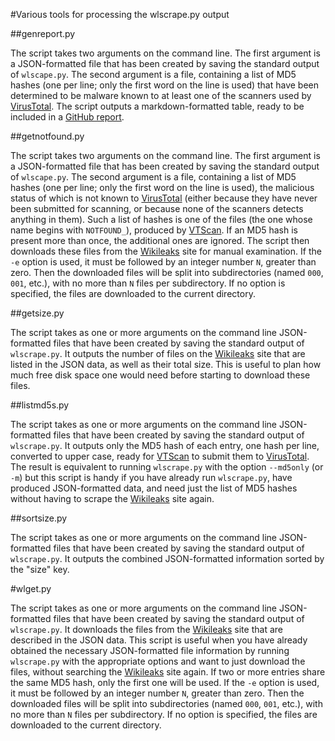 #Various tools for processing the wlscrape.py output

##genreport.py

The script takes two arguments on the command line. The first argument is a JSON-formatted file that has been created by saving the standard output of `wlscape.py`. The second argument is a file, containing a list of MD5 hashes (one per line; only the first word on the line is used) that have been determined to be malware known to at least one of the scanners used by [VirusTotal](https://www.virustotal.com/). The script outputs a markdown-formatted table, ready to be included in a [GitHub report](https://github.com/bontchev/wlscrape/blob/master/malware.md).

##getnotfound.py

The script takes two arguments on the command line. The first argument is a JSON-formatted file that has been created by saving the standard output of `wlscape.py`. The second argument is a file, containing a list of MD5 hashes (one per line; only the first word on the line is used), the malicious status of which is not known to [VirusTotal](https://www.virustotal.com/) (either because they have never been submitted for scanning, or because none of the scanners detects anything in them). Such a list of hashes is one of the files (the one whose name begins with `NOTFOUND_`), produced by [VTScan](https://github.com/hasherezade/mal_sort/tree/master/vtscan). If an MD5 hash is present more than once, the additional ones are ignored. The script then downloads these files from the [Wikileaks](https://www.wikileaks.org) site for manual examination. If the `-e` option is used, it must be followed by an integer number `N`, greater than zero. Then the downloaded files will be split into subdirectories (named `000`, `001`, etc.), with no more than `N` files per subdirectory. If no option is specified, the files are downloaded to the current directory.

##getsize.py

The script takes as one or more arguments on the command line JSON-formatted files that have been created by saving the standard output of `wlscrape.py`. It outputs the number of files on the [Wikileaks](https://www.wikileaks.org) site that are listed in the JSON data, as well as their total size. This is useful to plan how much free disk space one would need before starting to download these files.

##listmd5s.py

The script takes as one or more arguments on the command line JSON-formatted files that have been created by saving the standard output of `wlscrape.py`. It outputs only the MD5 hash of each entry, one hash per line, converted to upper case, ready for [VTScan](https://github.com/hasherezade/mal_sort/tree/master/vtscan) to submit them to [VirusTotal](https://www.virustotal.com/). The result is equivalent to running `wlscrape.py` with the option `--md5only` (or `-m`) but this script is handy if you have already run `wlscrape.py`, have produced JSON-formatted data, and need just the list of MD5 hashes without having to scrape the [Wikileaks](https://www.wikileaks.org) site again.

##sortsize.py

The script takes as one or more arguments on the command line JSON-formatted files that have been created by saving the standard output of `wlscrape.py`. It outputs the combined JSON-formatted information sorted by the "size" key.

#wlget.py

The script takes as one or more arguments on the command line JSON-formatted files that have been created by saving the standard output of `wlscrape.py`. It downloads the files from the [Wikileaks](https://www.wikileaks.org) site that are described in the JSON data. This script is useful when you have already obtained the necessary JSON-formatted file information by running `wlscrape.py` with the appropriate options and want to just download the files, without searching the [Wikileaks](https://www.wikileaks.org) site again. If two or more entries share the same MD5 hash, only the first one will be used. If the `-e` option is used, it must be followed by an integer number `N`, greater than zero. Then the downloaded files will be split into subdirectories (named `000`, `001`, etc.), with no more than `N` files per subdirectory. If no option is specified, the files are downloaded to the current directory.
